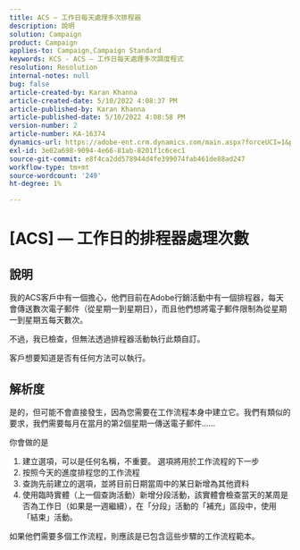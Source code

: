 ```yaml
---
title: ACS — 工作日每天處理多次排程器
description: 說明
solution: Campaign
product: Campaign
applies-to: Campaign,Campaign Standard
keywords: KCS - ACS — 工作日每天處理多次調度程式
resolution: Resolution
internal-notes: null
bug: false
article-created-by: Karan Khanna
article-created-date: 5/10/2022 4:08:37 PM
article-published-by: Karan Khanna
article-published-date: 5/10/2022 4:08:58 PM
version-number: 2
article-number: KA-16374
dynamics-url: https://adobe-ent.crm.dynamics.com/main.aspx?forceUCI=1&pagetype=entityrecord&etn=knowledgearticle&id=e4266a6e-7bd0-ec11-a7b5-00224809c556
exl-id: 3e02a698-9094-4e66-81ab-8201f1c6cec1
source-git-commit: e8f4ca2dd578944d4fe399074fab461de88ad247
workflow-type: tm+mt
source-wordcount: '249'
ht-degree: 1%

---
```


# [ACS]  — 工作日的排程器處理次數

## 說明


我的ACS客戶中有一個擔心，他們目前在Adobe行銷活動中有一個排程器，每天會傳送數次電子郵件（從星期一到星期日），而且他們想將電子郵件限制為從星期一到星期五每天數次。

不過，我已檢查，但無法透過排程器活動執行此類自訂。

客戶想要知道是否有任何方法可以執行。


## 解析度


是的，但可能不會直接發生，因為您需要在工作流程本身中建立它。我們有類似的要求，我們需要每月在當月的第2個星期一傳送電子郵件……

你會做的是

1. 建立選項，可以是任何名稱，不重要。 選項將用於工作流程的下一步
2. 按照今天的進度排程您的工作流程
3. 查詢先前建立的選項，並將目前日期當周中的某日新增為其他資料
4. 使用臨時實體（上一個查詢活動）新增分段活動，該實體會檢查當天的某周是否為工作日（如果是一週繼續），在「分段」活動的「補充」區段中，使用「結束」活動。




如果他們需要多個工作流程，則應該是已包含這些步驟的工作流程範本。
